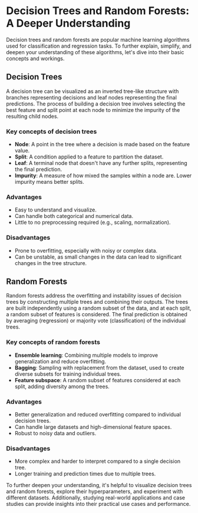 # Decision Trees and Random Forests: A Deeper Understanding

Decision trees and random forests are popular machine learning algorithms used for classification and regression tasks. To further explain, simplify, and deepen your understanding of these algorithms, let's dive into their basic concepts and workings.

## Decision Trees

A decision tree can be visualized as an inverted tree-like structure with branches representing decisions and leaf nodes representing the final predictions. The process of building a decision tree involves selecting the best feature and split point at each node to minimize the impurity of the resulting child nodes.

### Key concepts of decision trees

- **Node**: A point in the tree where a decision is made based on the feature value.
- **Split**: A condition applied to a feature to partition the dataset.
- **Leaf**: A terminal node that doesn't have any further splits, representing the final prediction.
- **Impurity**: A measure of how mixed the samples within a node are. Lower impurity means better splits.

### Advantages

- Easy to understand and visualize.
- Can handle both categorical and numerical data.
- Little to no preprocessing required (e.g., scaling, normalization).

### Disadvantages

- Prone to overfitting, especially with noisy or complex data.
- Can be unstable, as small changes in the data can lead to significant changes in the tree structure.

## Random Forests

Random forests address the overfitting and instability issues of decision trees by constructing multiple trees and combining their outputs. The trees are built independently using a random subset of the data, and at each split, a random subset of features is considered. The final prediction is obtained by averaging (regression) or majority vote (classification) of the individual trees.

### Key concepts of random forests

- **Ensemble learning**: Combining multiple models to improve generalization and reduce overfitting.
- **Bagging**: Sampling with replacement from the dataset, used to create diverse subsets for training individual trees.
- **Feature subspace**: A random subset of features considered at each split, adding diversity among the trees.

### Advantages

- Better generalization and reduced overfitting compared to individual decision trees.
- Can handle large datasets and high-dimensional feature spaces.
- Robust to noisy data and outliers.

### Disadvantages

- More complex and harder to interpret compared to a single decision tree.
- Longer training and prediction times due to multiple trees.

To further deepen your understanding, it's helpful to visualize decision trees and random forests, explore their hyperparameters, and experiment with different datasets. Additionally, studying real-world applications and case studies can provide insights into their practical use cases and performance.
